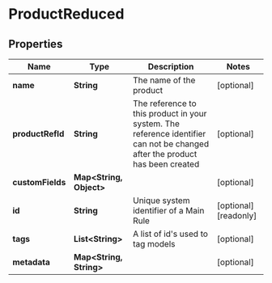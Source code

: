 

# ProductReduced


## Properties

Name | Type | Description | Notes
------------ | ------------- | ------------- | -------------
**name** | **String** | The name of the product |  [optional]
**productRefId** | **String** | The reference to this product in your system. The reference identifier can not be changed after the product has been created |  [optional]
**customFields** | **Map&lt;String, Object&gt;** |  |  [optional]
**id** | **String** | Unique system identifier of a Main Rule |  [optional] [readonly]
**tags** | **List&lt;String&gt;** | A list of id&#39;s used to tag models |  [optional]
**metadata** | **Map&lt;String, String&gt;** |  |  [optional]



